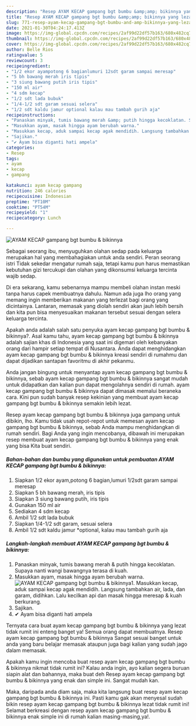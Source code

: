 ```yaml
---
description: "Resep AYAM KECAP gampang bgt bumbu &amp;amp; bikinnya yang lezat dan Mudah Dibuat"
title: "Resep AYAM KECAP gampang bgt bumbu &amp;amp; bikinnya yang lezat dan Mudah Dibuat"
slug: 771-resep-ayam-kecap-gampang-bgt-bumbu-and-amp-bikinnya-yang-lezat-dan-mudah-dibuat
date: 2021-01-30T04:24:17.413Z
image: https://img-global.cpcdn.com/recipes/2af99d22df57b163/680x482cq70/ayam-kecap-gampang-bgt-bumbu-bikinnya-foto-resep-utama.jpg
thumbnail: https://img-global.cpcdn.com/recipes/2af99d22df57b163/680x482cq70/ayam-kecap-gampang-bgt-bumbu-bikinnya-foto-resep-utama.jpg
cover: https://img-global.cpcdn.com/recipes/2af99d22df57b163/680x482cq70/ayam-kecap-gampang-bgt-bumbu-bikinnya-foto-resep-utama.jpg
author: Belle Rios
ratingvalue: 5
reviewcount: 3
recipeingredient:
- "1/2 ekor ayampotong 6 bagianlumuri 12sdt garam sampai meresap"
- "5 bh bawang merah iris tipis"
- "3 siung bawang putih iris tipis"
- "150 ml air"
- "4 sdm kecap"
- "1/2 sdt lada bubuk"
- "1/4-1/2 sdt garam sesuai selera"
- "1/2 sdt kaldu jamur optional kalau mau tambah gurih aja"
recipeinstructions:
- "Panaskan minyak, tumis bawang merah &amp; putih hingga kecoklatan. Supaya nanti wangi bawangnya terasa di kuah."
- "Masukkan ayam, masak hingga ayam berubah warna."
- "Masukkan kecap, aduk sampai kecap agak mendidih. Langsung tambahkan air, lada, dan garam, didihkan. Lalu kecilkan api dan masak hingga meresap &amp; kuah berkurang."
- "Sajikan."
- "✔ Ayam bisa diganti hati ampela"
categories:
- Resep
tags:
- ayam
- kecap
- gampang

katakunci: ayam kecap gampang 
nutrition: 246 calories
recipecuisine: Indonesian
preptime: "PT10M"
cooktime: "PT54M"
recipeyield: "1"
recipecategory: Lunch

---
```



![AYAM KECAP gampang bgt bumbu &amp; bikinnya](https://img-global.cpcdn.com/recipes/2af99d22df57b163/680x482cq70/ayam-kecap-gampang-bgt-bumbu-bikinnya-foto-resep-utama.jpg)

Sebagai seorang ibu, menyuguhkan olahan sedap pada keluarga merupakan hal yang membahagiakan untuk anda sendiri. Peran seorang istri Tidak sekedar mengatur rumah saja, tetapi kamu pun harus memastikan kebutuhan gizi tercukupi dan olahan yang dikonsumsi keluarga tercinta wajib sedap.

Di era  sekarang, kamu sebenarnya mampu membeli olahan instan meski tanpa harus capek membuatnya dahulu. Namun ada juga lho orang yang memang ingin memberikan makanan yang terlezat bagi orang yang dicintainya. Lantaran, memasak yang diolah sendiri akan jauh lebih bersih dan kita pun bisa menyesuaikan makanan tersebut sesuai dengan selera keluarga tercinta. 



Apakah anda adalah salah satu penyuka ayam kecap gampang bgt bumbu &amp; bikinnya?. Asal kamu tahu, ayam kecap gampang bgt bumbu &amp; bikinnya adalah sajian khas di Indonesia yang saat ini digemari oleh kebanyakan orang dari hampir setiap tempat di Nusantara. Anda dapat menghidangkan ayam kecap gampang bgt bumbu &amp; bikinnya kreasi sendiri di rumahmu dan dapat dijadikan santapan favoritmu di akhir pekanmu.

Anda jangan bingung untuk menyantap ayam kecap gampang bgt bumbu &amp; bikinnya, sebab ayam kecap gampang bgt bumbu &amp; bikinnya sangat mudah untuk didapatkan dan kalian pun dapat mengolahnya sendiri di rumah. ayam kecap gampang bgt bumbu &amp; bikinnya dapat dimasak memalui beraneka cara. Kini pun sudah banyak resep kekinian yang membuat ayam kecap gampang bgt bumbu &amp; bikinnya semakin lebih lezat.

Resep ayam kecap gampang bgt bumbu &amp; bikinnya juga gampang untuk dibikin, lho. Kamu tidak usah repot-repot untuk memesan ayam kecap gampang bgt bumbu &amp; bikinnya, sebab Anda mampu menghidangkan di rumah sendiri. Bagi Anda yang ingin mencobanya, dibawah ini merupakan resep membuat ayam kecap gampang bgt bumbu &amp; bikinnya yang enak yang bisa Kita buat sendiri.

<!--inarticleads1-->

##### Bahan-bahan dan bumbu yang digunakan untuk pembuatan AYAM KECAP gampang bgt bumbu &amp; bikinnya:

1. Siapkan 1/2 ekor ayam,potong 6 bagian,lumuri 1/2sdt garam sampai meresap
1. Siapkan 5 bh bawang merah, iris tipis
1. Siapkan 3 siung bawang putih, iris tipis
1. Gunakan 150 ml air
1. Sediakan 4 sdm kecap
1. Ambil 1/2 sdt lada bubuk
1. Siapkan 1/4-1/2 sdt garam, sesuai selera
1. Ambil 1/2 sdt kaldu jamur *optional, kalau mau tambah gurih aja




<!--inarticleads2-->

##### Langkah-langkah membuat AYAM KECAP gampang bgt bumbu &amp; bikinnya:

1. Panaskan minyak, tumis bawang merah &amp; putih hingga kecoklatan. Supaya nanti wangi bawangnya terasa di kuah.
1. Masukkan ayam, masak hingga ayam berubah warna.
<img src="https://img-global.cpcdn.com/steps/a5cbe37f5f8d393d/160x128cq70/ayam-kecap-gampang-bgt-bumbu-bikinnya-langkah-memasak-2-foto.jpg" alt="AYAM KECAP gampang bgt bumbu &amp; bikinnya">1. Masukkan kecap, aduk sampai kecap agak mendidih. Langsung tambahkan air, lada, dan garam, didihkan. Lalu kecilkan api dan masak hingga meresap &amp; kuah berkurang.
1. Sajikan.
1. ✔ Ayam bisa diganti hati ampela




Ternyata cara buat ayam kecap gampang bgt bumbu &amp; bikinnya yang lezat tidak rumit ini enteng banget ya! Semua orang dapat membuatnya. Resep ayam kecap gampang bgt bumbu &amp; bikinnya Sangat sesuai banget untuk anda yang baru belajar memasak ataupun juga bagi kalian yang sudah jago dalam memasak.

Apakah kamu ingin mencoba buat resep ayam kecap gampang bgt bumbu &amp; bikinnya nikmat tidak rumit ini? Kalau anda ingin, ayo kalian segera buruan siapin alat dan bahannya, maka buat deh Resep ayam kecap gampang bgt bumbu &amp; bikinnya yang enak dan simple ini. Sangat mudah kan. 

Maka, daripada anda diam saja, maka kita langsung buat resep ayam kecap gampang bgt bumbu &amp; bikinnya ini. Pasti kamu gak akan menyesal sudah bikin resep ayam kecap gampang bgt bumbu &amp; bikinnya lezat tidak rumit ini! Selamat berkreasi dengan resep ayam kecap gampang bgt bumbu &amp; bikinnya enak simple ini di rumah kalian masing-masing,ya!.

